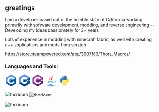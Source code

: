 ## greetings

I am a developer based out of the humble state of California working primarily with software development, modding, and reverse engineering
-- Developing my ideas passionately for 3+ years

Lots of experience in modding with minecraft fabric,
as well with creating c++ applications and mods from scratch

https://store.steampowered.com/app/3007160/Thors_Macros/

<h3 align="left">Languages and Tools:</h3>
<p align="left"> <a href="https://www.cprogramming.com/" target="_blank" rel="noreferrer"> <img src="https://raw.githubusercontent.com/devicons/devicon/master/icons/c/c-original.svg" alt="c" width="40" height="40"/> </a> <a href="https://www.w3schools.com/cpp/" target="_blank" rel="noreferrer"> <img src="https://raw.githubusercontent.com/devicons/devicon/master/icons/cplusplus/cplusplus-original.svg" alt="cplusplus" width="40" height="40"/> </a> <a href="https://www.w3schools.com/cs/" target="_blank" rel="noreferrer"> <img src="https://raw.githubusercontent.com/devicons/devicon/master/icons/csharp/csharp-original.svg" alt="csharp" width="40" height="40"/> </a> <a href="https://www.java.com" target="_blank" rel="noreferrer"> <img src="https://raw.githubusercontent.com/devicons/devicon/master/icons/java/java-original.svg" alt="java" width="40" height="40"/> </a> <a href="https://www.python.org" target="_blank" rel="noreferrer"> <img src="https://raw.githubusercontent.com/devicons/devicon/master/icons/python/python-original.svg" alt="python" width="40" height="40"/> </a> </p>

<p><img align="left" src="https://github-readme-stats.vercel.app/api/top-langs?username=thorioum&show_icons=true&locale=en&layout=compact" alt="thorioum" /></p>

<p>&nbsp;<img align="center" src="https://github-readme-stats.vercel.app/api?username=thorioum&show_icons=true&locale=en" alt="thorioum" /></p>

<p><img align="center" src="https://github-readme-streak-stats.herokuapp.com/?user=thorioum&" alt="thorioum" /></p>
